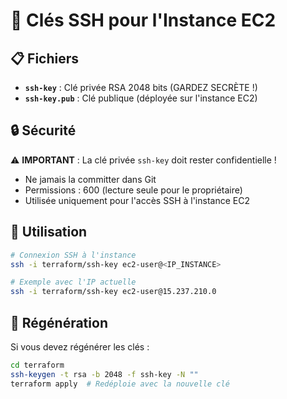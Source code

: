 # 🔐 Clés SSH pour l'Instance EC2

## 📋 Fichiers

- **`ssh-key`** : Clé privée RSA 2048 bits (GARDEZ SECRÈTE !)
- **`ssh-key.pub`** : Clé publique (déployée sur l'instance EC2)

## 🔒 Sécurité

⚠️ **IMPORTANT** : La clé privée `ssh-key` doit rester confidentielle !
- Ne jamais la committer dans Git
- Permissions : 600 (lecture seule pour le propriétaire)
- Utilisée uniquement pour l'accès SSH à l'instance EC2

## 🚀 Utilisation

```bash
# Connexion SSH à l'instance
ssh -i terraform/ssh-key ec2-user@<IP_INSTANCE>

# Exemple avec l'IP actuelle
ssh -i terraform/ssh-key ec2-user@15.237.210.0
```

## 🔄 Régénération

Si vous devez régénérer les clés :
```bash
cd terraform
ssh-keygen -t rsa -b 2048 -f ssh-key -N ""
terraform apply  # Redéploie avec la nouvelle clé
```
